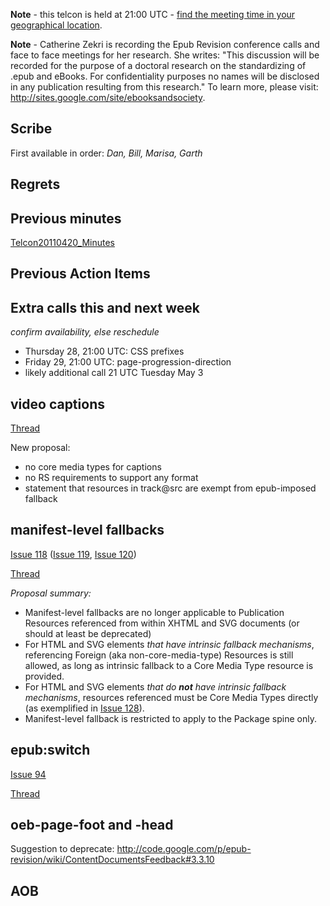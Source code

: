 **Note** - this telcon is held at 21:00 UTC - [find the meeting time in your geographical location](http://www.timeanddate.com/worldclock/fixedtime.html?month=04&day=27&year=2011&hour=21&min=0&sec=0&p1=0).

**Note** - Catherine Zekri is recording the Epub Revision conference calls and face to face meetings for her research. She writes: "This discussion will be recorded for the purpose of a doctoral research on the standardizing of .epub and eBooks. For confidentiality purposes no names will be disclosed in any publication resulting from this research." To learn more, please visit: http://sites.google.com/site/ebooksandsociety.



## Scribe ##
First available in order: _Dan, Bill, Marisa, Garth_

## Regrets ##


## Previous minutes ##
[Telcon20110420\_Minutes](Telcon20110420_Minutes.md)


## Previous Action Items ##


## Extra calls this and next week ##
_confirm availability, else reschedule_

  * Thursday 28, 21:00 UTC: CSS prefixes
  * Friday 29, 21:00 UTC: page-progression-direction
  * likely additional call 21 UTC Tuesday May 3

## video captions ##
[Thread](http://groups.google.com/group/epub-working-group/browse_thread/thread/34ec738507bfa7f3)

New proposal:
  * no core media types for captions
  * no RS requirements to support any format
  * statement that resources in track@src are exempt from epub-imposed fallback

## manifest-level fallbacks ##
[Issue 118](https://code.google.com/p/epub-revision/issues/detail?id=118) ([Issue 119](https://code.google.com/p/epub-revision/issues/detail?id=119), [Issue 120](https://code.google.com/p/epub-revision/issues/detail?id=120))

[Thread](http://groups.google.com/group/epub-working-group/browse_thread/thread/dd5693b9216163b3)

_Proposal summary:_

  * Manifest-level fallbacks are no longer applicable to Publication Resources referenced from within XHTML and SVG documents (or should at least be deprecated)
  * For HTML and SVG elements _that have intrinsic fallback mechanisms_, referencing Foreign (aka non-core-media-type) Resources is still allowed, as long as intrinsic fallback to a Core Media Type resource is provided.
  * For HTML and SVG elements _that do **not** have intrinsic fallback mechanisms_, resources referenced must be Core Media Types directly (as exemplified in [Issue 128](http://code.google.com/p/epub-revision/issues/detail?id=128)).
  * Manifest-level fallback is restricted to apply to the Package spine only.

## epub:switch ##
[Issue 94](https://code.google.com/p/epub-revision/issues/detail?id=94)

[Thread](http://groups.google.com/group/epub-working-group/browse_thread/thread/48ac936115930a3c)

## oeb-page-foot and -head ##
Suggestion to deprecate: http://code.google.com/p/epub-revision/wiki/ContentDocumentsFeedback#3.3.10



## AOB ##